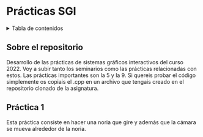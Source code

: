 # Prácticas SGI

<details>
  <summary>Tabla de contenidos</summary>
  <ol>
    <li><a href="#sobre-el-repositorio">Sobre el repositorio</a></li>
    <li><a href="#práctica-1">Práctica 1</a></li>
  </ol>
</details>

## Sobre el repositorio
Desarrollo de las prácticas de sistemas gráficos interactivos del curso 2022. 
Voy a subir tanto los seminarios como las prácticas relacionadas con estos. Las prácticas importantes son la 5 y la 9. Si quereis probar el código simplemente os copiais el .cpp en un archivo que tengais creado en el repositorio clonado de la asignatura.

## Práctica 1
Esta práctica consiste en hacer una noria que gire y además que la cámara se mueva alrededor de la noria.
